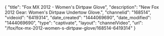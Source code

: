 {
    "title": "Fox MX 2012 - Women's Dirtpaw Glove",
    "description": "New Fox 2012 Gear: Women's Dirtpaw Undertow Glove.",
    "channelid": "168514",
    "videoid": "6419314",
    "date_created": "1444069690",
    "date_modified": "1444069690",
    "type": "captivate",
    "layout": "channelVideo",
    "url": "\/fox\/fox-mx-2012-women-s-dirtpaw-glove\/168514-6419314"
}